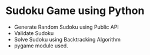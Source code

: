 # Sudoku Game using Python

- Generate Random Sudoku using Public API
- Validate Sudoku
- Solve Sudoku using Backtracking Algorithm
- pygame module used.
